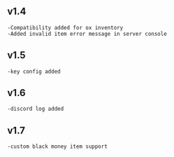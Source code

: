 ## v1.4
    -Compatibility added for ox inventory
    -Added invalid item error message in server console
## v1.5
    -key config added
## v1.6
    -discord log added
## v1.7
    -custom black money item support